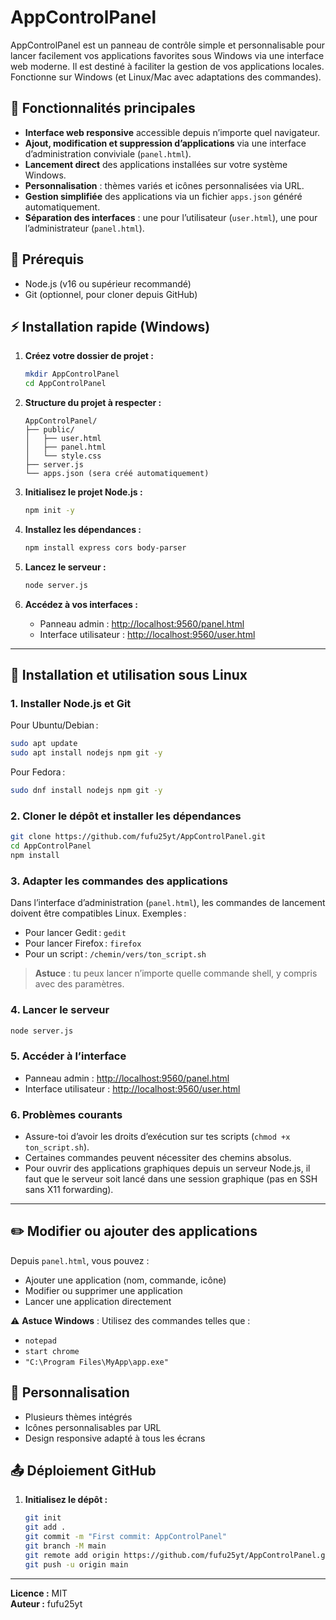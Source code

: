 # AppControlPanel

AppControlPanel est un panneau de contrôle simple et personnalisable pour lancer facilement vos applications favorites sous Windows via une interface web moderne. Il est destiné à faciliter la gestion de vos applications locales. Fonctionne sur Windows (et Linux/Mac avec adaptations des commandes).

## 🚀 Fonctionnalités principales

- **Interface web responsive** accessible depuis n’importe quel navigateur.
- **Ajout, modification et suppression d’applications** via une interface d’administration conviviale (`panel.html`).
- **Lancement direct** des applications installées sur votre système Windows.
- **Personnalisation** : thèmes variés et icônes personnalisées via URL.
- **Gestion simplifiée** des applications via un fichier `apps.json` généré automatiquement.
- **Séparation des interfaces** : une pour l’utilisateur (`user.html`), une pour l’administrateur (`panel.html`).

## 🔧 Prérequis

- Node.js (v16 ou supérieur recommandé)
- Git (optionnel, pour cloner depuis GitHub)

## ⚡ Installation rapide (Windows)

1. **Créez votre dossier de projet :**
    ```bash
    mkdir AppControlPanel
    cd AppControlPanel
    ```

2. **Structure du projet à respecter :**
    ```
    AppControlPanel/
    ├── public/
    │   ├── user.html
    │   ├── panel.html
    │   └── style.css
    ├── server.js
    └── apps.json (sera créé automatiquement)
    ```

3. **Initialisez le projet Node.js :**
    ```bash
    npm init -y
    ```

4. **Installez les dépendances :**
    ```bash
    npm install express cors body-parser
    ```

5. **Lancez le serveur :**
    ```bash
    node server.js
    ```

6. **Accédez à vos interfaces :**
    - Panneau admin : [http://localhost:9560/panel.html](http://localhost:9560/panel.html)
    - Interface utilisateur : [http://localhost:9560/user.html](http://localhost:9560/user.html)

---

## 🐧 Installation et utilisation sous Linux

### 1. Installer Node.js et Git

Pour Ubuntu/Debian :
```bash
sudo apt update
sudo apt install nodejs npm git -y
```
Pour Fedora :
```bash
sudo dnf install nodejs npm git -y
```

### 2. Cloner le dépôt et installer les dépendances
```bash
git clone https://github.com/fufu25yt/AppControlPanel.git
cd AppControlPanel
npm install
```

### 3. Adapter les commandes des applications
Dans l’interface d’administration (`panel.html`), les commandes de lancement doivent être compatibles Linux. Exemples :
- Pour lancer Gedit : `gedit`
- Pour lancer Firefox : `firefox`
- Pour un script : `/chemin/vers/ton_script.sh`

> **Astuce** : tu peux lancer n’importe quelle commande shell, y compris avec des paramètres.

### 4. Lancer le serveur
```bash
node server.js
```

### 5. Accéder à l’interface
- Panneau admin : [http://localhost:9560/panel.html](http://localhost:9560/panel.html)
- Interface utilisateur : [http://localhost:9560/user.html](http://localhost:9560/user.html)

### 6. Problèmes courants
- Assure-toi d’avoir les droits d’exécution sur tes scripts (`chmod +x ton_script.sh`).
- Certaines commandes peuvent nécessiter des chemins absolus.
- Pour ouvrir des applications graphiques depuis un serveur Node.js, il faut que le serveur soit lancé dans une session graphique (pas en SSH sans X11 forwarding).

---

## ✏️ Modifier ou ajouter des applications

Depuis `panel.html`, vous pouvez :
- Ajouter une application (nom, commande, icône)
- Modifier ou supprimer une application
- Lancer une application directement

⚠️ **Astuce Windows** : Utilisez des commandes telles que :
- `notepad`
- `start chrome`
- `"C:\Program Files\MyApp\app.exe"`

## 🌈 Personnalisation

- Plusieurs thèmes intégrés
- Icônes personnalisables par URL
- Design responsive adapté à tous les écrans

## 📤 Déploiement GitHub

1. **Initialisez le dépôt :**
    ```bash
    git init
    git add .
    git commit -m "First commit: AppControlPanel"
    git branch -M main
    git remote add origin https://github.com/fufu25yt/AppControlPanel.git
    git push -u origin main
    ```

---

**Licence :** MIT  
**Auteur :** fufu25yt